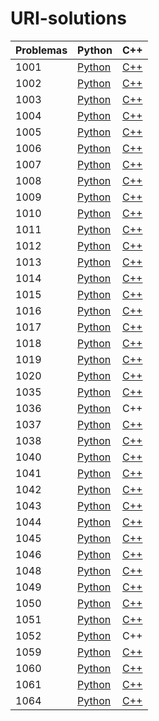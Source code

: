 # URI-solutions

| Problemas                           | Python | C++ |
|-------------------------------------|--------|--------|
| 1001 | [Python](./python/1001.py) | [C++](./c++/1001.cpp) |
| 1002 | [Python](./python/1002.py) | [C++](./c++/1002.cpp) |
| 1003 | [Python](./python/1003.py) | [C++](./c++/1003.cpp) |
| 1004 | [Python](./python/1004.py) | [C++](./c++/1004.cpp) |
| 1005 | [Python](./python/1005.py) | [C++](./c++/1005.cpp) |
| 1006 | [Python](./python/1006.py) | [C++](./c++/1006.cpp) |
| 1007 | [Python](./python/1007.py) | [C++](./c++/1007.cpp) |
| 1008 | [Python](./python/1008.py) | [C++](./c++/1008.cpp) |
| 1009 | [Python](./python/1009.py) | [C++](./c++/1009.cpp) |
| 1010 | [Python](./python/1010.py) | [C++](./c++/1010.cpp) |
| 1011 | [Python](./python/1011.py) | [C++](./c++/1011.cpp) |
| 1012 | [Python](./python/1012.py) | [C++](./c++/1012.cpp) |
| 1013 | [Python](./python/1013.py) | [C++](./c++/1013.cpp) |
| 1014 | [Python](./python/1014.py) | [C++](./c++/1014.cpp) |
| 1015 | [Python](./python/1015.py) | [C++](./c++/1015.cpp) |
| 1016 | [Python](./python/1016.py) | [C++](./c++/1016.cpp) |
| 1017 | [Python](./python/1017.py) | [C++](./c++/1017.cpp) |
| 1018 | [Python](./python/1018.py) | [C++](./c++/1018.cpp) |
| 1019 | [Python](./python/1019.py) | [C++](./c++/1019.cpp) |
| 1020 | [Python](./python/1020.py) | [C++](./c++/1020.cpp) |
| 1035 | [Python](./python/1035.py) | [C++](./c++/1035.cpp) |
| 1036 | [Python](./python/1036.py) | C++ |
| 1037 | [Python](./python/1037.py) | [C++](./c++/1037.cpp) |
| 1038 | [Python](./python/1038.py) | [C++](./c++/1038.cpp) |
| 1040 | [Python](./python/1040.py) | [C++](./c++/1040.cpp) |
| 1041 | [Python](./python/1041.py) | [C++](./c++/1041.cpp) |
| 1042 | [Python](./python/1042.py) | [C++](./c++/1042.cpp) |
| 1043 | [Python](./python/1043.py) | [C++](./c++/1043.cpp) |
| 1044 | [Python](./python/1044.py) | [C++](./c++/1044.cpp) |
| 1045 | [Python](./python/1045.py) | [C++](./c++/1045.cpp) |
| 1046 | [Python](./python/1046.py) | [C++](./c++/1046.cpp) |
| 1048 | [Python](./python/1048.py) | [C++](./c++/1048.cpp) |
| 1049 | [Python](./python/1049.py) | [C++](./c++/1049.cpp) |
| 1050 | [Python](./python/1050.py) | [C++](./c++/1050.cpp) |
| 1051 | [Python](./python/1051.py) | [C++](./c++/1051.cpp) |
| 1052 | [Python](./python/1052.py) | C++ |
| 1059 | [Python](./python/1059.py) | [C++](./c++/1059.cpp) |
| 1060 | [Python](./python/1060.py) | [C++](./c++/1060.cpp) |
| 1061 | [Python](./python/1061.py) | [C++](./c++/1061.cpp) |
| 1064 | [Python](./python/1064.py) | [C++](./c++/1064.cpp) |
